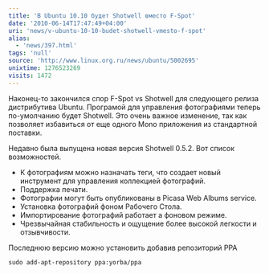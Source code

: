 ```yaml
---
title: 'В Ubuntu 10.10 будет Shotwell вместо F-Spot'
date: '2010-06-14T17:47:49+04:00'
uri: 'news/v-ubuntu-10-10-budet-shotwell-vmesto-f-spot'
alias: 
  - 'news/397.html'
tags: 'null'
source: 'http://www.linux.org.ru/news/ubuntu/5002695'
unixtime: 1276523269
visits: 1472
---
```

Наконец-то закончился спор F-Spot vs Shotwell для следующего релиза дистрибутива Ubuntu. Програмой для управления фотографиями теперь по-умолчанию будет Shotwell. Это очень важное изменение, так как позволяет избавиться от еще одного Mono приложения из стандартной поставки.

Недавно была выпущена новая версия Shotwell 0.5.2. Вот список возможностей.

*   К фотографиям можно назначать теги, что создает новый инструмент для управления коллекцией фотографий.
*   Поддержка печати.
*   Фотографии могут быть опубликованы в Picasa Web Albums service.
*   Установка фотографий фоном Рабочего Стола.
*   Импортирование фотографий работает а фоновом режиме.
*   Чрезвычайная стабильность и ощущение более высокой легкости и отзывчивости.

Последнюю версию можно установить добавив репозиторий PPA

```
sudo add-apt-repository ppa:yorba/ppa 
```
